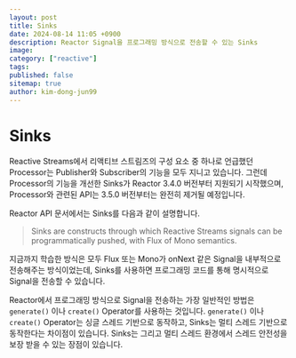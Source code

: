 ```yaml
---
layout: post
title: Sinks
date: 2024-08-14 11:05 +0900
description: Reactor Signal을 프로그래밍 방식으로 전송할 수 있는 Sinks
image:
category: ["reactive"]
tags:
published: false
sitemap: true
author: kim-dong-jun99
---
```


# Sinks

Reactive Streams에서 리액티브 스트림즈의 구성 요소 중 하나로 언급했던 Processor는 Publisher와 Subscriber의 기능을 모두 지니고 있습니다.
그런데 Processor의 기능을 개선한 Sinks가 Reactor 3.4.0 버전부터 지원되기 시작했으며, Processor와 관련된 API는 3.5.0 버전부터는 완전히 제거될 예정입니다.

Reactor API 문서에서는 Sinks를 다음과 같이 설명합니다.
> Sinks are constructs through which Reactive Streams signals can be programmatically pushed, with Flux of Mono semantics.

지금까지 학습한 방식은 모두 Flux 또는 Mono가 onNext 같은 Signal을 내부적으로 전송해주는 방식이었는데, Sinks를 사용하면 프로그래밍 코드를 통해 명시적으로 Signal을 전송할 수 있습니다.

Reactor에서 프로그래밍 방식으로 Signal을 전송하는 가장 일반적인 방법은 `generate()` 이나 `create()` Operator를 사용하는 것입니다.  `generate()` 이나 `create()` Operator는 싱글 스레드 기반으로 동작하고, Sinks는 멀티 스레드 기반으로 동작한다는 차이점이 있습니다. Sinks는 그리고 멀티 스레드 환경에서 스레드 안전성을 보장 받을 수 있는 장점이 있습니다.

